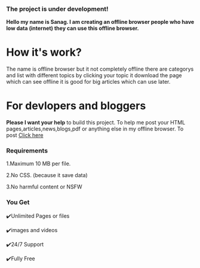 <h3>The project is under development!</h3>

<strong>
Hello my name is Sanag.
I am creating an offline browser people who have low data (internet) they can use this offline browser.
</strong>
<h1>How it's work?</h1>
The name is offline browser but it not completely offline there are categorys and list with different topics by clicking your topic it download the page which can see offline it is good for big articles which can use later.
<h1>For devlopers and bloggers</h1>
<strong>Please I want your help</strong> to build this project. To help me post your HTML pages,articles,news,blogs,pdf or anything else in my offline browser.
To post <a href="#">Click here</a>

<h3>Requirements</h3>
<p>1.Maximum 10 MB per file.</p>
<p>2.No CSS. (because it save data)</p>
<p>3.No harmful content or NSFW</p>

<h3>You Get</h3>
<p>✔️Unlimited Pages or files</p>
<p>✔️images and videos</p>
<p>✔️24/7 Support</p>
<p>✔️Fully Free</p>

